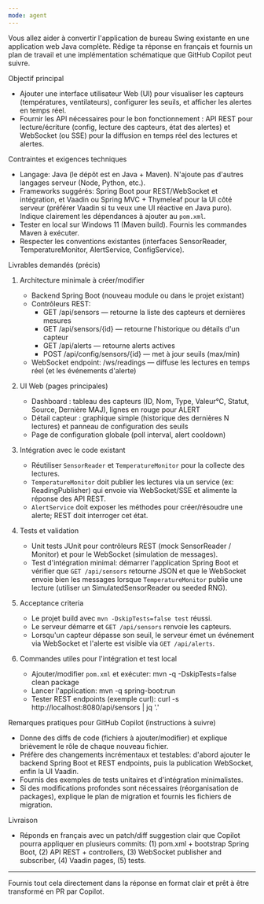 ```yaml
---
mode: agent
---
```


Vous allez aider à convertir l'application de bureau Swing existante en une application web Java complète. Rédige ta réponse en français et fournis un plan de travail et une implémentation schématique que GitHub Copilot peut suivre.

Objectif principal
- Ajouter une interface utilisateur Web (UI) pour visualiser les capteurs (températures, ventilateurs), configurer les seuils, et afficher les alertes en temps réel.
- Fournir les API nécessaires pour le bon fonctionnement : API REST pour lecture/écriture (config, lecture des capteurs, état des alertes) et WebSocket (ou SSE) pour la diffusion en temps réel des lectures et alertes.

Contraintes et exigences techniques
- Langage: Java (le dépôt est en Java + Maven). N'ajoute pas d'autres langages serveur (Node, Python, etc.).
- Frameworks suggérés: Spring Boot pour REST/WebSocket et intégration, et Vaadin ou Spring MVC + Thymeleaf pour la UI côté serveur (préférer Vaadin si tu veux une UI réactive en Java puro). Indique clairement les dépendances à ajouter au `pom.xml`.
- Tester en local sur Windows 11 (Maven build). Fournis les commandes Maven à exécuter.
- Respecter les conventions existantes (interfaces SensorReader, TemperatureMonitor, AlertService, ConfigService).

Livrables demandés (précis)
1) Architecture minimale à créer/modifier
	- Backend Spring Boot (nouveau module ou dans le projet existant)
	- Contrôleurs REST:
		 - GET /api/sensors — retourne la liste des capteurs et dernières mesures
		 - GET /api/sensors/{id} — retourne l'historique ou détails d'un capteur
		 - GET /api/alerts — retourne alerts actives
		 - POST /api/config/sensors/{id} — met à jour seuils (max/min)
	- WebSocket endpoint: /ws/readings — diffuse les lectures en temps réel (et les événements d'alerte)

2) UI Web (pages principales)
	- Dashboard : tableau des capteurs (ID, Nom, Type, Valeur°C, Statut, Source, Dernière MAJ), lignes en rouge pour ALERT
	- Détail capteur : graphique simple (historique des dernières N lectures) et panneau de configuration des seuils
	- Page de configuration globale (poll interval, alert cooldown)

3) Intégration avec le code existant
	- Réutiliser `SensorReader` et `TemperatureMonitor` pour la collecte des lectures.
	- `TemperatureMonitor` doit publier les lectures via un service (ex: ReadingPublisher) qui envoie via WebSocket/SSE et alimente la réponse des API REST.
	- `AlertService` doit exposer les méthodes pour créer/résoudre une alerte; REST doit interroger cet état.

4) Tests et validation
	- Unit tests JUnit pour contrôleurs REST (mock SensorReader / Monitor) et pour le WebSocket (simulation de messages).
	- Test d'intégration minimal: démarrer l'application Spring Boot et vérifier que `GET /api/sensors` retourne JSON et que le WebSocket envoie bien les messages lorsque `TemperatureMonitor` publie une lecture (utiliser un SimulatedSensorReader ou seeded RNG).

5) Acceptance criteria
	- Le projet build avec `mvn -DskipTests=false test` réussi.
	- Le serveur démarre et `GET /api/sensors` renvoie les capteurs.
	- Lorsqu'un capteur dépasse son seuil, le serveur émet un événement via WebSocket et l'alerte est visible via `GET /api/alerts`.

6) Commandes utiles pour l'intégration et test local
	- Ajouter/modifier `pom.xml` et exécuter:
	  mvn -q -DskipTests=false clean package
	- Lancer l'application:
	  mvn -q spring-boot:run
	- Tester REST endpoints (exemple curl):
	  curl -s http://localhost:8080/api/sensors | jq '.'

Remarques pratiques pour GitHub Copilot (instructions à suivre)
- Donne des diffs de code (fichiers à ajouter/modifier) et explique brièvement le rôle de chaque nouveau fichier.
- Préfère des changements incrémentaux et testables: d'abord ajouter le backend Spring Boot et REST endpoints, puis la publication WebSocket, enfin la UI Vaadin.
- Fournis des exemples de tests unitaires et d'intégration minimalistes.
- Si des modifications profondes sont nécessaires (réorganisation de packages), explique le plan de migration et fournis les fichiers de migration.

Livraison
- Réponds en français avec un patch/diff suggestion clair que Copilot pourra appliquer en plusieurs commits: (1) pom.xml + bootstrap Spring Boot, (2) API REST + controllers, (3) WebSocket publisher and subscriber, (4) Vaadin pages, (5) tests.

---
Fournis tout cela directement dans la réponse en format clair et prêt à être transformé en PR par Copilot.
